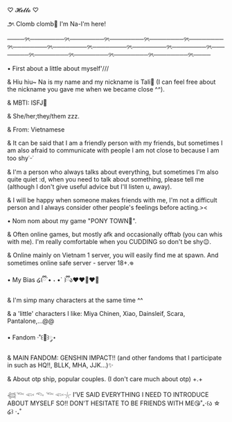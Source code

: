 ♡ 𝓗𝓮𝓵𝓵𝓸 ♡

౨ৎ Clomb clomb👀 I'm Na-I'm here!

────୨ৎ────────୨ৎ────────୨ৎ────────୨ৎ────────୨ৎ────────୨ৎ────────୨ৎ────────୨ৎ────────୨ৎ────────୨ৎ────────୨ৎ────────୨ৎ────────୨ৎ────────୨ৎ────────୨ৎ────────୨ৎ────

• First about a little about myself'///

& Hiu hiu~ Na is my name and my nickname is Tali🦋  (I can feel free about the nickname you gave me when we became close ^^).

& MBTI: ISFJ🫧

& She/her;they/them zzz.

& From: Vietnamese

& It can be said that I am a friendly person with my friends, but sometimes I am also afraid to communicate with people I am not close to because I am too shy˙ᵕ˙

& I'm a person who always talks about everything, but sometimes I'm also quite quiet :d, when you need to talk about something, please tell me (although I don't give useful advice but I'll listen u, away).

& I will be happy when someone makes friends with me, I'm not a difficult person and I always consider other people's feelings before acting.><

• Nom nom about my game "PONY TOWN🍎".

& Often online games, but mostly afk and occasionally offtab (you can whis with me). I'm really comfortable when you CUDDING so don't be shy😉.

& Online mainly on Vietnam 1 server, you will easily find me at spawn. And sometimes online safe server - server 18+.𖦹

• My Bias ໒꒰ྀི´• ˕ •` ꒱ྀིა❤❤️‍🔥❤️‍🔥

& I'm simp many characters at the same time ^^

& a 'little' characters I like: Miya Chinen, Xiao, Dainsleif, Scara, Pantalone,...@@

• Fandom ‧˚꒰🐾꒱༘⋆

& MAIN FANDOM: GENSHIN IMPACT!! (and other fandoms that I participate in such as HQ!!, BLLK, MHA, JJK...)✨

& About otp ship, popular couples. (I don't care much about otp) +.+

𓆉𓆝 𓆟 𓆞 𓆝 𓆟𓇼 I'VE SAID EVERYTHING I NEED TO INTRODUCE ABOUT MYSELF SO!! DON'T HESITATE TO BE FRIENDS WITH ME😘˚₊‧꒰ა ☆ ໒꒱ ‧₊˚

